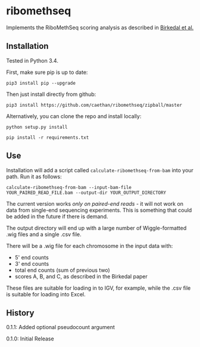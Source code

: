 # ribomethseq
Implements the RiboMethSeq scoring analysis as described in [Birkedal et al.](http://onlinelibrary.wiley.com/doi/10.1002/ange.201408362/full)


## Installation
Tested in Python 3.4.

First, make sure pip is up to date:

`pip3 install pip --upgrade`

Then just install directly from github:

`pip3 install https://github.com/caethan/ribomethseq/zipball/master`

Alternatively, you can clone the repo and install locally:

`python setup.py install`

`pip install -r requirements.txt`

## Use
Installation will add a script called `calculate-ribomethseq-from-bam` into your path.  Run it as follows:

`calculate-ribomethseq-from-bam --input-bam-file YOUR_PAIRED_READ_FILE.bam --output-dir YOUR_OUTPUT_DIRECTORY`

The current version works _only on paired-end reads_ - it will not work on data from single-end sequencing experiments.
This is something that could be added in the future if there is demand.

The output directory will end up with a large number of Wiggle-formatted .wig files and a single .csv file.

There will be a .wig file for each chromosome in the input data with:

* 5' end counts
* 3' end counts
* total end counts (sum of previous two)   
* scores A, B, and C, as described in the Birkedal paper
    
These files are suitable for loading in to IGV, for example, while the .csv file is suitable for loading into Excel.

## History

0.1.1:  Added optional pseudocount argument

0.1.0:  Initial Release
